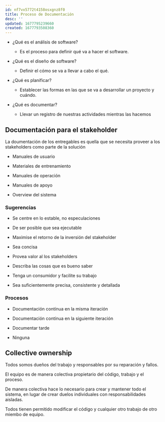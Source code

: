 ```yaml
---
id: nf7vx5772t4158osxgnz8f0
title: Proceso de Documentación
desc: ''
updated: 1677795239660
created: 1677793508360
---
```

* ¿Qué es el análisis de software?
    - Es el proceso para definir qué va a hacer el software. 

* ¿Qué es el diseño de software?
    - Definir el cómo se va a llevar a cabo el qué.

* ¿Qué es planificar?
    - Establecer las formas en las que se va a desarrollar un proyecto y cuándo.

* ¿Qué es documentar?
    - Llevar un registro de nuestras actividades mientras las hacemos

## Documentación para el stakeholder
La doumentación de los entregables es quella que se necesita proveer a los stakeholders como parte de la solución

* Manuales de usuario

* Materiales de entrenamiento

* Manuales de operación

* Manuales de apoyo

* Overview del sistema

### Sugerencias
* Se centre en lo estable, no especulaciones

* De ser posible que sea ejecutable

* Maximise el retorno de la inversión del stakeholder

* Sea concisa

* Provea valor al los stakeholders

* Describa las cosas que es bueno saber

* Tenga un consumidor y facilite su trabajo

* Sea suficientemente precisa, consistente y detallada

### Procesos
* Documentación contínua en la misma iteración

* Documentación contínua en la siguiente iteración

* Documentar tarde

* Ninguna

## Collective ownership
Todos somos dueños del trabajo y responsables por su reparación y fallos.

El equipo es de manera colectiva propietario del código, trabajo y el proceso.

De manera colectiva hace lo necesario para crear y mantener todo el sistema, en lugar de crear duelos individuales con responsabilidades aisladas.

Todos tienen permitido modificar el código y cualquier otro trabajo de otro miembo de equipo.

